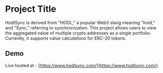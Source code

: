 
# Project Title

HodlSync is derived from "HODL," a popular Web3 slang meaning "hold," and "Sync," referring to synchronization. This project allows users to view the aggregated value of multiple crypto addresses as a single portfolio. Currently, it supports value calculations for ERC-20 tokens.


## Demo

Live hosted at - [https://www.hodlsync.com/](https://www.hodlsync.com/)
